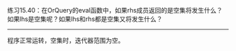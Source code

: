 练习15.40：在OrQuery的eval函数中，如果rhs成员返回的是空集将发生什么？如果lhs是空集呢？如果lhs和rhs都是空集又将发生什么？

---

程序正常运转，空集时，迭代器范围为空。
